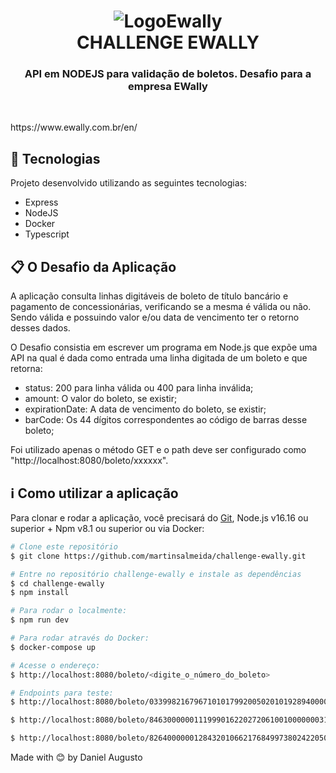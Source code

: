 <h1 align="center">
  <img  alt="LogoEwally" src = "https://user-images.githubusercontent.com/42298239/174226279-326f0e48-9f9c-4718-b045-5dcd9cdf359f.png"/>
  <br>
  CHALLENGE EWALLY
  <h3 align="center">API em NODEJS para validação de boletos. Desafio para a empresa EWally </h3>
  <br>
  <p>https://www.ewally.com.br/en/</p>
</h1>

## :rocket: Tecnologias

Projeto desenvolvido utilizando as seguintes tecnologias:

- Express
- NodeJS
- Docker
- Typescript

## :clipboard: O Desafio da Aplicação

A aplicação consulta linhas digitáveis de boleto de título bancário e pagamento de concessionárias, verificando se a mesma é válida ou não. Sendo válida e possuindo valor e/ou data de vencimento ter o retorno desses dados.

O Desafio consistia em escrever um programa em Node.js que expõe uma API na qual é dada como entrada uma linha digitada de um boleto e que retorna:

- status: 200 para linha válida ou 400 para linha inválida;
- amount: O valor do boleto, se existir;
- expirationDate: A data de vencimento do boleto, se existir;
- barCode: Os 44 dígitos correspondentes ao código de barras desse boleto;

Foi utilizado apenas o método GET e o path deve ser configurado como "http://localhost:8080/boleto/xxxxxx".

## :information_source: Como utilizar a aplicação

Para clonar e rodar a aplicação, você precisará do [Git](https://git-scm.com), Node.js v16.16 ou superior + Npm v8.1 ou superior ou via Docker:

```bash
# Clone este repositório
$ git clone https://github.com/martinsalmeida/challenge-ewally.git

# Entre no repositório challenge-ewally e instale as dependências
$ cd challenge-ewally
$ npm install

# Para rodar o localmente:
$ npm run dev

# Para rodar através do Docker:
$ docker-compose up

# Acesse o endereço:
$ http://localhost:8080/boleto/<digite_o_número_do_boleto>

# Endpoints para teste:
$ http://localhost:8080/boleto/03399821679671010179920050201019289400000028103

$ http://localhost:8080/boleto/846300000011199901622027206100100000003106575412

$ http://localhost:8080/boleto/826400000012843201066217684997380242205000092168

```

Made with :blush: by Daniel Augusto

